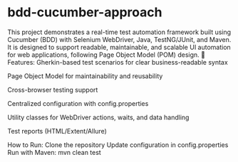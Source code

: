 # bdd-cucumber-approach
This project demonstrates a real-time test automation framework built using Cucumber (BDD) with Selenium WebDriver, Java, TestNG/JUnit, and Maven. It is designed to support readable, maintainable, and scalable UI automation for web applications, following Page Object Model (POM) design.
🧪 Features:
Gherkin-based test scenarios for clear business-readable syntax

Page Object Model for maintainability and reusability

Cross-browser testing support

Centralized configuration with config.properties

Utility classes for WebDriver actions, waits, and data handling

Test reports (HTML/Extent/Allure)

How to Run:
Clone the repository
Update configuration in config.properties
Run with Maven:
mvn clean test

